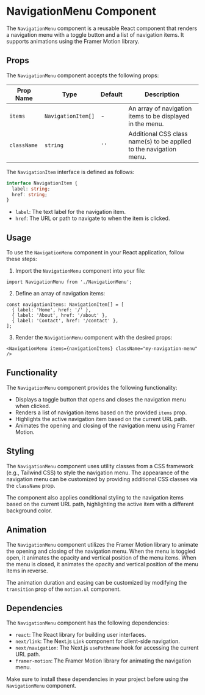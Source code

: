# NavigationMenu Component

The `NavigationMenu` component is a reusable React component that renders a navigation menu with a toggle button and a list of navigation items. It supports animations using the Framer Motion library.

## Props

The `NavigationMenu` component accepts the following props:

| Prop Name   | Type              | Default | Description                                           |
|-------------|-------------------|---------|-------------------------------------------------------|
| `items`     | `NavigationItem[]` | -       | An array of navigation items to be displayed in the menu. |
| `className` | `string`          | `''`    | Additional CSS class name(s) to be applied to the navigation menu. |

The `NavigationItem` interface is defined as follows:

```typescript
interface NavigationItem {
  label: string;
  href: string;
}
```

- `label`: The text label for the navigation item.
- `href`: The URL or path to navigate to when the item is clicked.

## Usage

To use the `NavigationMenu` component in your React application, follow these steps:

1. Import the `NavigationMenu` component into your file:

```tsx
import NavigationMenu from './NavigationMenu';
```

2. Define an array of navigation items:

```tsx
const navigationItems: NavigationItem[] = [
  { label: 'Home', href: '/' },
  { label: 'About', href: '/about' },
  { label: 'Contact', href: '/contact' },
];
```

3. Render the `NavigationMenu` component with the desired props:

```tsx
<NavigationMenu items={navigationItems} className="my-navigation-menu" />
```

## Functionality

The `NavigationMenu` component provides the following functionality:

- Displays a toggle button that opens and closes the navigation menu when clicked.
- Renders a list of navigation items based on the provided `items` prop.
- Highlights the active navigation item based on the current URL path.
- Animates the opening and closing of the navigation menu using Framer Motion.

## Styling

The `NavigationMenu` component uses utility classes from a CSS framework (e.g., Tailwind CSS) to style the navigation menu. The appearance of the navigation menu can be customized by providing additional CSS classes via the `className` prop.

The component also applies conditional styling to the navigation items based on the current URL path, highlighting the active item with a different background color.

## Animation

The `NavigationMenu` component utilizes the Framer Motion library to animate the opening and closing of the navigation menu. When the menu is toggled open, it animates the opacity and vertical position of the menu items. When the menu is closed, it animates the opacity and vertical position of the menu items in reverse.

The animation duration and easing can be customized by modifying the `transition` prop of the `motion.ul` component.

## Dependencies

The `NavigationMenu` component has the following dependencies:

- `react`: The React library for building user interfaces.
- `next/link`: The Next.js `Link` component for client-side navigation.
- `next/navigation`: The Next.js `usePathname` hook for accessing the current URL path.
- `framer-motion`: The Framer Motion library for animating the navigation menu.

Make sure to install these dependencies in your project before using the `NavigationMenu` component.